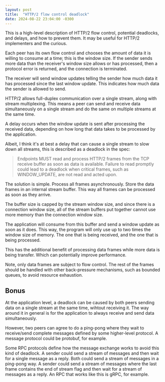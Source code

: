 ```yaml
---
layout: post
title:  "HTTP/2 flow control deadlock"
date: 2024-08-22 23:04:00 -0300
---
```


This is a high-level description of HTTP/2 flow control, potential deadlocks, and delays, and how to prevent them. It may be useful for HTTP/2 implementers and the curious.

Each peer has its own flow control and chooses the amount of data it is willing to consume at a time; this is the window size. If the sender sends more data than the receiver's window size allows or has processed, then a protocol error is returned, and the connection is terminated.

The receiver will send window updates telling the sender how much data it has processed since the last window update. This indicates how much data the sender is allowed to send.

HTTP/2 allows full-duplex communication over a single stream, along with stream multiplexing. This means a peer can send and receive data simultaneously on a single stream and do the same on multiple streams at the same time.

A delay occurs when the window update is sent after processing the received data, depending on how long that data takes to be processed by the application.

Albeit, I think it's at best a delay that can cause a single stream to slow down all streams, this is described as a deadlock in the spec:

> Endpoints MUST read and process HTTP/2 frames from the TCP receive buffer as soon as data is available. Failure to read promptly could lead to a deadlock when critical frames, such as WINDOW_UPDATE, are not read and acted upon.

The solution is simple. Process all frames asynchronously. Store the data frames in an internal stream buffer. This way all frames can be processed as soon as they arrive.

The buffer size is capped by the stream window size, and since there is a connection window size, all of the stream buffers put together cannot use more memory than the connection window size.

The application will consume from this buffer and send a window update as soon as it does. This way, the program will only use up to two times the window size of memory. The one that is being received, and the one that is being processed.

This has the additional benefit of processing data frames while more data is being transfer. Which can potentially improve performance.

Note, only data frames are subject to flow control. The rest of the frames should be handled with other back-pressure mechanisms, such as bounded queues, to avoid resource exhaustion.

## Bonus

At the application level, a deadlock can be caused by both peers sending data on a single stream at the same time, wihtout receiving it. The way around it in general is for the application to always receive and send data simultaneously.

However, two peers can agree to do a ping-pong where they wait to receive/send complete messages defined by some higher-level protocol. A message protocol could be protobuf, for example.

Some RPC protocols define how the message exchange works to avoid this kind of deadlock. A sender could send a stream of messages and then wait for a single message as a reply. Both could send a stream of messages in a ping-pong way. A sender could send a stream of messages where the last frame contains the end of stream flag and then wait for a stream of messages as a reply. An RPC that works like this is gRPC, for example.
